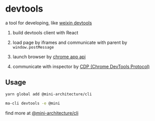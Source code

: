 # devtools

a tool for developing, like [weixin devtools](https://developers.weixin.qq.com/miniprogram/dev/devtools/devtools.html)

1. build devtools client with React

2. load page by iframes and communicate with parent by `window.postMessage` 

3. launch browser by [chrome app api](https://github.com/GoogleChrome/chrome-launcher)

4. communicate with inspector by [CDP (Chrome DevTools Protocol)](https://chromedevtools.github.io/devtools-protocol/)

## Usage

```bash
yarn global add @mini-architecture/cli

ma-cli devtools -e @mini
```

find more at [@mini-architecture/cli](https://github.com/lawler61/mini-architecture/tree/master/cli)
